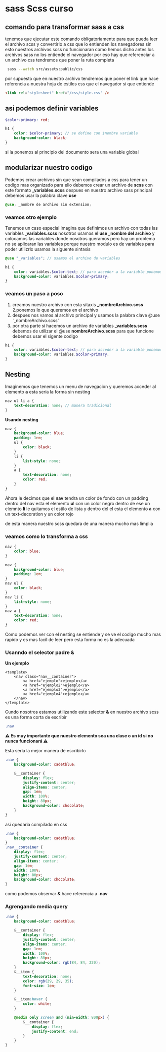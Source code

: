 # sass Scss curso

## comando para transformar sass a css

tenemos que ejecutar este comando obligatoriamente para que pueda leer el archivo scss y convertirlo a css que lo entienden los navegadores sin esto nuestros archivos scss no funcionaran como hemos dicho antes los archivos sass no los entiende el navegador por eso hay que referenciar a un archivo css tendremos que poner la ruta completa

```bash
 sass --watch src/assets:public/css
```

por supuesto que en nuestro archivo tendremos que poner el link que hace referencia a nuestra hoja de estilos css que el navegador si que entiende

```html
<link rel="stylesheet" href="/css/style.css" />
```

## asi podemos definir variables

```scss
$color-primary: red;

h1 {
	color: $color-primary; // se define con $nombre variable
	background-color: black;
}
```

si la ponemos al principio del documento sera una variable global

## modularizar nuestro codigo

Podemos crear archivos sin que sean compilados a css para tener un codigo mas organizado para ello debemos crear un archivo de **scss** con este formato **\_variables.scss** despues en nuestro archivo sass principal debemos usar la palabra clave **use**

```scss
@use; _nombre de archivo sin extension;
```

### veamos otro ejemplo

Tenemos un caso especial imagina que definimos un archivo con todas las variables **\_variables.scss** nosotros usamos el **use \_nombre del archivo** y colocamos las variables donde nosotros queramos pero hay un problema no se aplicaran las variables porque nuestro modulo es de variables para poder utilizrlo usamos la siguente sintaxis

```scss
@use "_variables"; // usamos el archivo de variables

h1 {
	color: variables.$color-text; // para acceder a la variable ponemos el nombre del fichero.$variable
	background-color: variables.$color-primary;
}
```

### veamos un paso a poso

1. creamos nuestro archivo con esta sitaxis **\_nombreArchivo.scss**
   2.ponemos lo que queremos en el archivo
2. despues nos vamos al archivo principal y usamos la palabra clave @use '\_nombreArchivo.scss'
3. por otra parte si hacemos un archivo de variables **\_variables.scss** debemos de utilizar el @use **nombreArchivo.scss** para que funcione debemos usar el sigente codigo

```scss
h1 {
	color: variables.$color-text; // para acceder a la variable ponemos el nombre del fichero.$variable
	background-color: variables.$color-primary;
}
```

## Nesting

Imaginemos que tenemos un menu de navegacion y queremos acceder al elemento **a** esta seria la forma sin nesting

```scss
nav ul li a {
	text-decoration: none; // manera tradicional
}
```

**Usando nesting**

```scss
nav {
	background-color: blue;
	padding: 1em;
	ul {
		color: black;
	}
	li {
		list-style: none;
	}
	a {
		text-decoration: none;
		color: red;
	}
}
```

Ahora le decimos que el **nav** tendra un color de fondo con un padding dentro del nav esta el elemento **ul** con un color negro
dentro de ese un elemnto **li** le quitamos el estilo de lista y dentro del el esta el elemento **a** con un text-decoration y un color rojo

de esta manera nuestro scss quedara de una manera mucho mas limplia

### veamos como lo transforma a css

```css
nav {
	color: blue;
}

nav {
	background-color: blue;
	padding: 1em;
}
nav ul {
	color: black;
}
nav li {
	list-style: none;
}
nav a {
	text-decoration: none;
	color: red;
}
```

Como podemos ver con el nesting se entiende y se ve el codigo mucho mas rapido y es mas facil de leer pero esta forma no es la adecuada

### Usanndo el selector padre &

**Un ejemplo**

```vue
<template>
	<nav class="nav__container">
		<a href="ejemplo">ejemplo</a>
		<a href="ejemplo2">ejemplo</a>
		<a href="ejemplo3">ejemplo</a>
		<a href="ejemplo4">ejemplo</a>
	</nav>
</template>
```

Cundo nosotros estamos utilizando este selector **&** en nuestro archivo scss es una forma corta de escribir

```scss
.nav
```

**⚠️ Es muy importante que nuestro elemento sea una clase o un id si no nunca funcionará ⚠️**

Esta sería la mejor manera de escribirlo

```scss
.nav {
	background-color: cadetblue;

	&__container {
		display: flex;
		justify-content: center;
		align-items: center;
		gap: 1em;
		width: 100%;
		height: 80px;
		background-color: chocolate;
	}
}
```

asi quedaria compilado en css

```css
.nav {
	background-color: cadetblue;
}
.nav__container {
	display: flex;
	justify-content: center;
	align-items: center;
	gap: 1em;
	width: 100%;
	height: 80px;
	background-color: chocolate;
}
```

como podemos observar **&** hace referencia a **.nav**

### Agrengando media query

```scss
.nav {
	background-color: cadetblue;

	&__container {
		display: flex;
		justify-content: center;
		align-items: center;
		gap: 1em;
		width: 100%;
		height: 80px;
		background-color: rgb(84, 84, 220);
	}
	&__item {
		text-decoration: none;
		color: rgb(29, 29, 35);
		font-size: 1em;
	}

	&__item:hover {
		color: white;
	}

	@media only screen and (min-width: 800px) {
		&__container {
			display: flex;
			justify-content: end;
		}
	}
}
```
